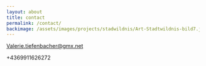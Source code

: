 ```yaml
---
layout: about
title: contact
permalink: /contact/
backimage: /assets/images/projects/stadwildnis/Art-Stadtwildnis-bild7.jpg
---
```


Valerie.tiefenbacher@gmx.net

+4369911626272
